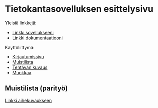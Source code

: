 # Tietokantasovelluksen esittelysivu

Yleisiä linkkejä:

* [Linkki sovellukseeni](http://airosmaa.users.cs.helsinki.fi/muistilista)
* [Linkki dokumentaatiooni](https://github.com/MaijuA/Tsoha-Bootstrap/blob/master/doc/dokumentaatio.pdf)

Käyttöliittymä:
* [Kirjautumissivu](file:///home/ad/fshome1/u1/a/airosmaa/Linux/Tsoha-Bootstrap/app/views/suunnitelmat/kirjautuminen.html)
* [Muistilista](https://github.com/MaijuA/Tsoha-Bootstrap/blob/master/app/views/suunnitelmat/muistilista.html)
* [Tehtävän kuvaus](https://github.com/MaijuA/Tsoha-Bootstrap/blob/master/app/views/suunnitelmat/kuvaus.html)
* [Muokkaa](https://github.com/MaijuA/Tsoha-Bootstrap/blob/master/app/views/suunnitelmat/Muokkaa.html)

## Muistilista (parityö)

[Linkki aihekuvaukseen](http://advancedkittenry.github.io/suunnittelu_ja_tyoymparisto/aiheet/Muistilista.html) 

